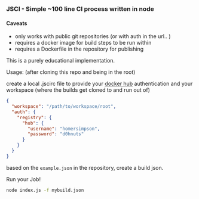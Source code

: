 ### JSCI - Simple ~100 line CI process written in node

#### Caveats
- only works with public git repositories (or with auth in the url.. )
- requires a docker image for build steps to be run within
- requires a Dockerfile in the repository for publishing

This is a purely educational implementation.

Usage: (after cloning this repo and being in the root)

create a local .jscirc file to provide your [docker hub](hub.docker.com) authentication and your workspace (where the builds get cloned to and run out of)

```json
{
  "workspace": "/path/to/workspace/root",
  "auth": {
    "registry": {
      "hub": {
        "username": "homersimpson",
        "password": "d0hnuts"
      }
    }
  }
}
```

based on the `example.json` in the repository, create a build json.

Run your Job!

```sh
node index.js -f mybuild.json
```
